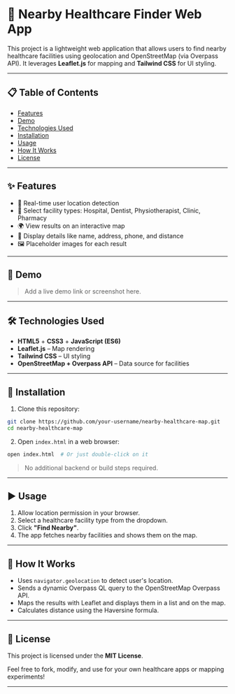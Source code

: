 # 🏥 Nearby Healthcare Finder Web App

This project is a lightweight web application that allows users to find nearby healthcare facilities using geolocation and OpenStreetMap (via Overpass API). It leverages **Leaflet.js** for mapping and **Tailwind CSS** for UI styling.

---

## 📋 Table of Contents

* [Features](#-features)
* [Demo](#-demo)
* [Technologies Used](#-technologies-used)
* [Installation](#-installation)
* [Usage](#-usage)
* [How It Works](#-how-it-works)
* [License](#-license)

---

## ✨ Features

* 📍 Real-time user location detection
* 🏥 Select facility types: Hospital, Dentist, Physiotherapist, Clinic, Pharmacy
* 🌍 View results on an interactive map
* 📄 Display details like name, address, phone, and distance
* 🖼 Placeholder images for each result

---

## 🎥 Demo

> Add a live demo link or screenshot here.

---

## 🛠 Technologies Used

* **HTML5** + **CSS3** + **JavaScript (ES6)**
* **Leaflet.js** – Map rendering
* **Tailwind CSS** – UI styling
* **OpenStreetMap + Overpass API** – Data source for facilities

---

## 🧰 Installation

1. Clone this repository:

```bash
git clone https://github.com/your-username/nearby-healthcare-map.git
cd nearby-healthcare-map
```

2. Open `index.html` in a web browser:

```bash
open index.html  # Or just double-click on it
```

> No additional backend or build steps required.

---

## ▶️ Usage

1. Allow location permission in your browser.
2. Select a healthcare facility type from the dropdown.
3. Click **"Find Nearby"**.
4. The app fetches nearby facilities and shows them on the map.

---

## 🧠 How It Works

* Uses `navigator.geolocation` to detect user's location.
* Sends a dynamic Overpass QL query to the OpenStreetMap Overpass API.
* Maps the results with Leaflet and displays them in a list and on the map.
* Calculates distance using the Haversine formula.

---

## 📄 License

This project is licensed under the **MIT License**.

Feel free to fork, modify, and use for your own healthcare apps or mapping experiments!

---
